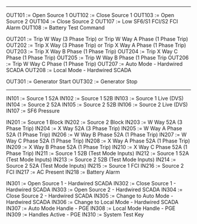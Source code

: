 
---
OUT101 := Open Source 1
OUT102 := Close Source 1
OUT103 := Open Source 2
OUT104 := Close Source 2
OUT107 := Low SF6/S1 FCI/S2 FCI Alarm
OUT108 := Battery Test Command

OUT201 := Trip W Way (3 Phase Trip) or Trip W Way A Phase (1 Phase Trip)
OUT202 := Trip X Way (3 Phase Trip) or Trip X Way A Phase (1 Phase Trip)
OUT203 := Trip X Way B Phase (1 Phase Trip)
OUT204 := Trip X Way C Phase (1 Phase Trip)
OUT205 := Trip W Way B Phase (1 Phase Trip
OUT206 := Trip W Way C Phase (1 Phase Trip)
OUT207 := Auto Mode - Hardwired SCADA
OUT208 := Local Mode - Hardwired SCADA

OUT301 := Generator Start
OUT302 := Generator Stop

---

IN101 := Source 1 52A
IN102 := Source 1 52B
IN103 := Source 1 Live (DVS)
IN104 := Source 2 52A
IN105 := Source 2 52B
IN106 := Source 2 Live (DVS)
IN107 := SF6 Pressure

IN201 := Source 1 Block
IN202 := Source 2 Block
IN203 := W Way 52A (3 Phase Trip)
IN204 := X Way 52A (3 Phase Trip)
IN205 := W Way A Phase 52A (1 Phase Trip)
IN206 := W Way B Phase 52A (1 Phase Trip)
IN207 := W Way C Phase 52A (1 Phase Trip)
IN208 := X Way A Phase 52A (1 Phase Trip)
IN209 := X Way B Phase 52A (1 Phase Trip)
IN210 := X Way C Phase 52A (1 Phase Trip)
IN211 := Source 1 52B (Test Mode Inputs)
IN212 := Source 1 52A (Test Mode Inputs)
IN213 := Source 2 52B (Test Mode Inputs)
IN214 := Source 2 52A (Test Mode Inputs)
IN215 := Source 1 FCI
IN216 := Source 2 FCI
IN217 := AC Present
IN218 := Battery Alarm

IN301 := Open Source 1 - Hardwired SCADA
IN302 := Close Source 1 - Hardwired SCADA
IN303 := Open Source 2 - Hardwired SCADA
IN304 := Close Source 2 - Hardwired SCADA
IN305 := Change to Auto Mode - Hardwired SCADA
IN306 := Change to Local Mode - Hardwired SCADA
IN307 := Auto Mode Handle - PGE
IN308 := Local Mode Handle - PGE
IN309 := Handles Active - PGE
IN310 := System Test Key